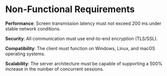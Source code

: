 # Non-Functional Requirements

**Performance**: Screen transmission latency must not exceed 200 ms under stable network conditions.

**Security**: All communication must use end-to-end encryption (TLS/SSL).

**Compatibility**: The client must function on Windows, Linux, and macOS operating systems.

**Scalability**: The server architecture must be capable of supporting a 500% increase in the number of concurrent sessions.